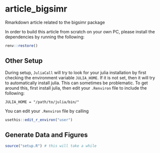 # article_bigsimr
Rmarkdown article related to the bigsimr package

In order to build this article from scratch on your own PC, please install the dependencies by running the following:
  
  ```r
renv::restore()
```

## Other Setup

During setup, `JuliaCall` will try to look for your julia installation by first checking the environment variable `JULIA_HOME`. If it is not set, then it will try to automatically install julia. This can sometimes be problematic. To get around this, first install julia, then edit your `.Renviron` file to include the following:

```
JULIA_HOME = "/path/to/julia/bin/"
```

You can edit your `.Renviron` file by calling

```r
usethis::edit_r_environ("user")
```

## Generate Data and Figures

```r
source("setup.R") # this will take a while
```
